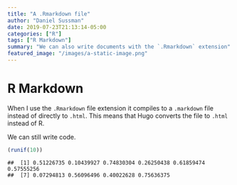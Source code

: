 ```yaml
---
title: "A .Rmarkdown file"
author: "Daniel Sussman"
date: 2019-07-23T21:13:14-05:00
categories: ["R"]
tags: ["R Markdown"]
summary: "We can also write documents with the `.Rmarkdown` extension"
featured_image: "/images/a-static-image.png"
---
```




# R Markdown

When I use the `.Rmarkdown` file extension it compiles to a `.markdown` file instead of directly to `.html`.
This means that Hugo converts the file to `.html` instead of R.

We can still write code.


```r
(runif(10))
```

```
##  [1] 0.51226735 0.10439927 0.74830304 0.26250438 0.61859474 0.57555256
##  [7] 0.07294813 0.56096496 0.40022628 0.75636375
```
